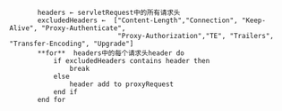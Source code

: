         
        
        
           headers ← servletRequest中的所有请求头
           excludedHeaders ←  ["Content-Length","Connection", "Keep-Alive", "Proxy-Authenticate", 
                               "Proxy-Authorization","TE", "Trailers", "Transfer-Encoding", "Upgrade"]
           **for**  headers中的每个请求头header do
               if excludedHeaders contains header then
                   break
               else
                   header add to proxyRequest
               end if
           end for
           
           
